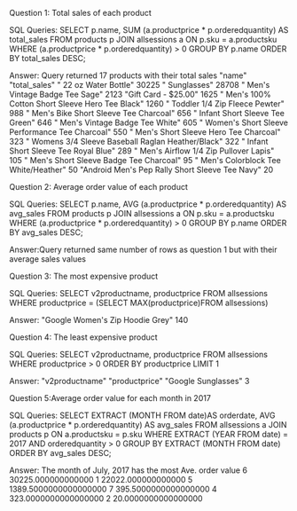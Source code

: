 Question 1: Total sales of each product

SQL Queries:
SELECT p.name, SUM (a.productprice * p.orderedquantity) AS total_sales
FROM products p
JOIN allsessions a
ON p.sku = a.productsku
WHERE (a.productprice * p.orderedquantity) > 0
GROUP BY p.name
ORDER BY total_sales DESC;

Answer: Query returned 17 products with their total sales
"name"	"total_sales"
" 22 oz Water Bottle"	30225
" Sunglasses"	28708
" Men's Vintage Badge Tee Sage"	2123
"Gift Card - $25.00"	1625
" Men's 100% Cotton Short Sleeve Hero Tee Black"	1260
" Toddler 1/4 Zip Fleece Pewter"	988
" Men's Bike Short Sleeve Tee Charcoal"	656
" Infant Short Sleeve Tee Green"	646
" Men's Vintage Badge Tee White"	605
" Women's Short Sleeve Performance Tee Charcoal"	550
" Men's Short Sleeve Hero Tee Charcoal"	323
" Womens 3/4 Sleeve Baseball Raglan Heather/Black"	322
" Infant Short Sleeve Tee Royal Blue"	289
" Men's Airflow 1/4 Zip Pullover Lapis"	105
" Men's Short Sleeve Badge Tee Charcoal"	95
" Men's Colorblock Tee White/Heather"	50
"Android Men's Pep Rally Short Sleeve Tee Navy"	20



Question 2: Average order value of each product

SQL Queries:
SELECT p.name, AVG (a.productprice * p.orderedquantity) AS avg_sales
FROM products p
JOIN allsessions a
ON p.sku = a.productsku
WHERE (a.productprice * p.orderedquantity) > 0
GROUP BY p.name
ORDER BY avg_sales DESC;

Answer:Query returned same number of rows as question 1 but with their average sales values



Question 3: The most expensive product

SQL Queries:
SELECT v2productname, productprice
FROM allsessions
WHERE productprice = (SELECT MAX(productprice)FROM allsessions)

Answer:
"Google Women's Zip Hoodie Grey"	140



Question 4: The least expensive product

SQL Queries:
SELECT v2productname, productprice
FROM allsessions
WHERE productprice > 0
ORDER BY productprice 
LIMIT 1

Answer:
"v2productname"	"productprice"
"Google Sunglasses"	3




Question 5:Average order value for each month in 2017 

SQL Queries:
SELECT EXTRACT (MONTH FROM date)AS orderdate, 
AVG (a.productprice * p.orderedquantity) AS avg_sales
FROM allsessions a
JOIN products p 
ON a.productsku = p.sku
WHERE EXTRACT (YEAR FROM date) = 2017
AND orderedquantity > 0
GROUP BY EXTRACT (MONTH FROM date)
ORDER BY avg_sales DESC;

Answer: The month of July, 2017 has the most Ave. order value
6	30225.000000000000
1	22022.000000000000
5	1389.5000000000000000
7	395.5000000000000000
4	323.0000000000000000
2	20.0000000000000000
